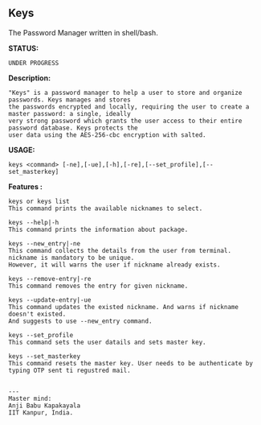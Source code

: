 ##                  Keys  


The Password Manager written in shell/bash.

**STATUS:**

    UNDER PROGRESS
    
    
 **Description:**
            
    "Keys" is a password manager to help a user to store and organize passwords. Keys manages and stores
    the passwords encrypted and locally, requiring the user to create a master password: a single, ideally
    very strong password which grants the user access to their entire password database. Keys protects the 
    user data using the AES-256-cbc encryption with salted.

**USAGE:**

    keys <command> [-ne],[-ue],[-h],[-re],[--set_profile],[--set_masterkey]

**Features :**

    keys or keys list
    This command prints the available nicknames to select.

    keys --help|-h
    This command prints the information about package.

    keys --new_entry|-ne
    This command collects the details from the user from terminal. nickname is mandatory to be unique.
    However, it will warns the user if nickname already exists.

    keys --remove-entry|-re
    This command removes the entry for given nickname.

    keys --update-entry|-ue
    This command updates the existed nickname. And warns if nickname doesn't existed.
    And suggests to use --new_entry command.

    keys --set_profile
    This command sets the user datails and sets master key.

    keys --set_masterkey
    This command resets the master key. User needs to be authenticate by typing OTP sent ti regustred mail.


    ---
    Master mind:
    Anji Babu Kapakayala
    IIT Kanpur, India.

   
